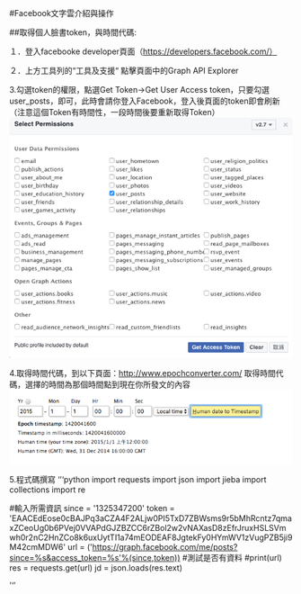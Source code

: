 #Facebook文字雲介紹與操作



##取得個人臉書token，與時間代碼:

１．登入facebooke developer頁面（https://developers.facebook.com/）

２．上方工具列的“工具及支援“ 點擊頁面中的Graph API Explorer

3.勾選token的權限，點選Get Token->Get User Access token，只要勾選user_posts，即可，此時會請你登入Facebook，登入後頁面的token即會刷新（注意這個Token有時間性，一段時間後要重新取得Token）
![](https://raw.githubusercontent.com/xxxxsars/Facebook_analysis/master/pic/token_acess.png)


4.取得時間代碼，到以下頁面：http://www.epochconverter.com/ 取得時間代碼，選擇的時間為那個時間點到現在你所發文的內容
![](https://github.com/xxxxsars/Facebook_analysis/blob/master/pic/time.png?raw=true)


5.程式碼撰寫
‘’‘python
import requests
import json
import jieba
import collections
import re

#輸入所需資訊
since = '1325347200'
token = 'EAACEdEose0cBAJPq3aCZA4F2ALjw0PI5TxD7ZBWsms9r5bMhRcntz7qmaxZCeoUg0b6PVej0VVAPdGJZBZCC6rZBol2w2vNAXasD8zEfrJruxHSLSVmwh0r2nC2HnZCo8k6uxUytTI1a74mEODEAF8JgtekFy0HYmWV1zVugPZB5ji9M42cmMDW6'
url = ('https://graph.facebook.com/me/posts?since=%s&access_token=%s'%(since,token))
#測試是否有資料
#print(url)
res = requests.get(url)
jd = json.loads(res.text)

’‘’
